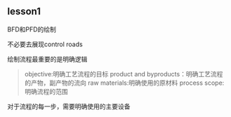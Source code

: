 ## lesson1

BFD和PFD的绘制

不必要去展现control roads

绘制流程最重要的是明确逻辑
>objective:明确工艺流程的目标
>product and byproducts：明确工艺流程的产物，副产物的流向
>raw materials:明确使用的原材料
>process scope:明确流程的范围

对于流程的每一步，需要明确使用的主要设备